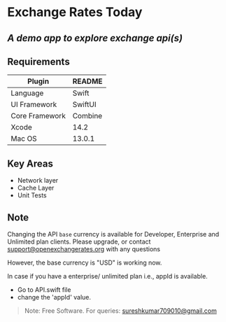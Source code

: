 # Exchange Rates Today
## _A demo app to explore exchange api(s)_


## Requirements

| Plugin | README |
| ------ | ------ |
| Language | Swift |
| UI Framework | SwiftUI |
| Core Framework | Combine |
| Xcode | 14.2 |
| Mac OS | 13.0.1 |


## Key Areas
- Network layer
- Cache Layer
- Unit Tests


## Note
Changing the API `base` currency is available for Developer, 
Enterprise and Unlimited plan clients. 
Please upgrade, or contact support@openexchangerates.org with any questions

However, the base currency is "USD" is working now.

In case if you have a enterprise/ unlimited plan 
i.e., appId is available.
- Go to API.swift file
- change the 'appId' value.

> Note: Free Software.
> For queries: sureshkumar709010@gmail.com
